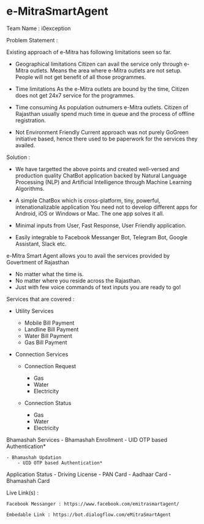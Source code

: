 # e-MitraSmartAgent

Team Name : i0exception

Problem Statement : 

Existing approach of e-Mitra has following limitations seen so far.
- Geographical limitations
	Citizen can avail the service only through e-Mitra outlets. Means the area where e-Mitra outlets are not setup.
	People will not get benefit of all those programmes.

- Time limitations
	As the e-Mitra outlets are bound by the time, Citizen does not get 24x7 service for the programmes.
	
- Time consuming
	As population outnumers e-Mitra outlets. Citizen of Rajasthan usually spend much time in queue and the process of offline registration.
	
- Not Environment Friendly
	Current approach was not purely GoGreen initiative based, hence there used to be paperwork for the services they availed.
	
Solution :

- We have targetted the above points and created well-versed and production quality ChatBot application backed by 
 Natural Language Processing (NLP) and Artificial Intelligence through Machine Learning Algorithms.
 
- A simple ChatBox which is cross-platform, tiny, powerful, intenationalizable application
  You need not to develop different apps for Android, iOS or Windows or Mac.
  The one app solves it all.
  
- Minimal inputs from User, Fast Response, User Friendly application.

- Easily integrable to Facebook Messanger Bot, Telegram Bot, Google Assistant, Slack etc.

e-Mitra Smart Agent allows you to avail the services provided by Govertment of Rajasthan
- No matter what the time is.
- No matter where you reside across the Rajasthan.
- Just with few voice commands of text inputs you are ready to go!


Services that are covered :

- Utility Services
	- Mobile Bill Payment
	- Landline Bill Payment
	- Water Bill Payment
	- Gas Bill Payment

- Connection Services
	- Connection Request
		- Gas
		- Water
		- Electricity
	
	- Connection Status
		- Gas
		- Water
		- Electricity
		
Bhamashah Services
	- Bhamashah Enrollment
		- UID OTP based Authentication*
		
	- Bhamashah Updation
		- UID OTP based Authentication*
		
Application Status
	- Driving License
	- PAN Card
	- Aadhaar Card
	- Bhamashah Card
	
	
Live Link(s) : 

	Facebook Messanger : https://www.facebook.com/emitrasmartagent/

	Embedable Link : https://bot.dialogflow.com/eMitraSmartAgent

		
